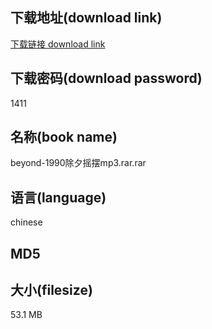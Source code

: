 ## 下载地址(download link)
[下载链接 download link](https://voluble-croquembouche-d321dc.netlify.app/?s=beyond-1990%E9%99%A4%E5%A4%95%E6%91%87%E6%91%86mp3.rar)

## 下载密码(download password)
1411

## 名称(book name)
beyond-1990除夕摇摆mp3.rar.rar

## 语言(language)
chinese

## MD5


## 大小(filesize)
53.1 MB

